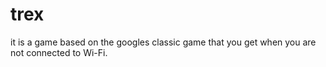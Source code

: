# trex
it is a game based on the googles classic game that you get when you are not connected to Wi-Fi.
